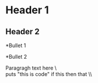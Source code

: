 # Header 1

## Header 2

*Bullet 1

*Bullet 2

Paragragh text here
\\\
puts "this is code"
if this then that
\\\
